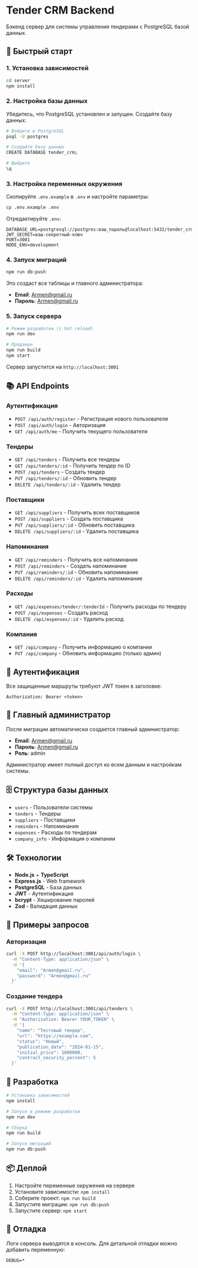 # Tender CRM Backend

Бэкенд сервер для системы управления тендерами с PostgreSQL базой данных.

## 🚀 Быстрый старт

### 1. Установка зависимостей

```bash
cd server
npm install
```

### 2. Настройка базы данных

Убедитесь, что PostgreSQL установлен и запущен. Создайте базу данных:

```bash
# Войдите в PostgreSQL
psql -U postgres

# Создайте базу данных
CREATE DATABASE tender_crm;

# Выйдите
\q
```

### 3. Настройка переменных окружения

Скопируйте `.env.example` в `.env` и настройте параметры:

```bash
cp .env.example .env
```

Отредактируйте `.env`:
```
DATABASE_URL=postgresql://postgres:ваш_пароль@localhost:5432/tender_crm
JWT_SECRET=ваш-секретный-ключ
PORT=3001
NODE_ENV=development
```

### 4. Запуск миграций

```bash
npm run db:push
```

Это создаст все таблицы и главного администратора:
- **Email**: Armen@gmail.ru
- **Пароль**: Armen@gmail.ru

### 5. Запуск сервера

```bash
# Режим разработки (с hot reload)
npm run dev

# Продакшн
npm run build
npm start
```

Сервер запустится на `http://localhost:3001`

## 📚 API Endpoints

### Аутентификация

- `POST /api/auth/register` - Регистрация нового пользователя
- `POST /api/auth/login` - Авторизация
- `GET /api/auth/me` - Получить текущего пользователя

### Тендеры

- `GET /api/tenders` - Получить все тендеры
- `GET /api/tenders/:id` - Получить тендер по ID
- `POST /api/tenders` - Создать тендер
- `PUT /api/tenders/:id` - Обновить тендер
- `DELETE /api/tenders/:id` - Удалить тендер

### Поставщики

- `GET /api/suppliers` - Получить всех поставщиков
- `POST /api/suppliers` - Создать поставщика
- `PUT /api/suppliers/:id` - Обновить поставщика
- `DELETE /api/suppliers/:id` - Удалить поставщика

### Напоминания

- `GET /api/reminders` - Получить все напоминания
- `POST /api/reminders` - Создать напоминание
- `PUT /api/reminders/:id` - Обновить напоминание
- `DELETE /api/reminders/:id` - Удалить напоминание

### Расходы

- `GET /api/expenses/tender/:tenderId` - Получить расходы по тендеру
- `POST /api/expenses` - Создать расход
- `DELETE /api/expenses/:id` - Удалить расход

### Компания

- `GET /api/company` - Получить информацию о компании
- `PUT /api/company` - Обновить информацию (только админ)

## 🔐 Аутентификация

Все защищенные маршруты требуют JWT токен в заголовке:

```
Authorization: Bearer <token>
```

## 👤 Главный администратор

После миграции автоматически создается главный администратор:

- **Email**: Armen@gmail.ru
- **Пароль**: Armen@gmail.ru
- **Роль**: admin

Администратор имеет полный доступ ко всем данным и настройкам системы.

## 🗄️ Структура базы данных

- `users` - Пользователи системы
- `tenders` - Тендеры
- `suppliers` - Поставщики
- `reminders` - Напоминания
- `expenses` - Расходы по тендерам
- `company_info` - Информация о компании

## 🛠️ Технологии

- **Node.js** + **TypeScript**
- **Express.js** - Web framework
- **PostgreSQL** - База данных
- **JWT** - Аутентификация
- **bcrypt** - Хеширование паролей
- **Zod** - Валидация данных

## 📝 Примеры запросов

### Авторизация

```bash
curl -X POST http://localhost:3001/api/auth/login \
  -H "Content-Type: application/json" \
  -d '{
    "email": "Armen@gmail.ru",
    "password": "Armen@gmail.ru"
  }'
```

### Создание тендера

```bash
curl -X POST http://localhost:3001/api/tenders \
  -H "Content-Type: application/json" \
  -H "Authorization: Bearer YOUR_TOKEN" \
  -d '{
    "name": "Тестовый тендер",
    "url": "https://example.com",
    "status": "Новый",
    "publication_date": "2024-01-15",
    "initial_price": 1000000,
    "contract_security_percent": 5
  }'
```

## 🔧 Разработка

```bash
# Установка зависимостей
npm install

# Запуск в режиме разработки
npm run dev

# Сборка
npm run build

# Запуск миграций
npm run db:push
```

## 📦 Деплой

1. Настройте переменные окружения на сервере
2. Установите зависимости: `npm install`
3. Соберите проект: `npm run build`
4. Запустите миграции: `npm run db:push`
5. Запустите сервер: `npm start`

## 🐛 Отладка

Логи сервера выводятся в консоль. Для детальной отладки можно добавить переменную:

```
DEBUG=*
```

